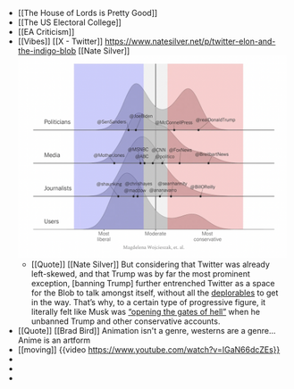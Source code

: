 - [[The House of Lords is Pretty Good]]
- [[The US Electoral College]]
- [[EA Criticism]]
- [[Vibes]] [[X - Twitter]] https://www.natesilver.net/p/twitter-elon-and-the-indigo-blob [[Nate Silver]] ![image.png](../assets/image_1691404758125_0.png)
	- [[Quote]] [[Nate Silver]] But considering that Twitter was already left-skewed, and that Trump was by far the most prominent exception, [banning Trump] further entrenched Twitter as a space for the Blob to talk amongst itself, without all the [deplorables](https://www.nytimes.com/2016/09/11/us/politics/hillary-clinton-basket-of-deplorables.html) to get in the way. That’s why, to a certain type of progressive figure, it literally felt like Musk was [“opening the gates of hell”](https://www.washingtonpost.com/technology/2022/11/24/twitter-musk-reverses-suspensions/) when he unbanned Trump and other conservative accounts.
- [[Quote]] [[Brad Bird]] Animation isn't a genre, westerns are a genre... Anime is an artform
- [[moving]] {{video https://www.youtube.com/watch?v=IGaN66dcZEs}}
-
-
-